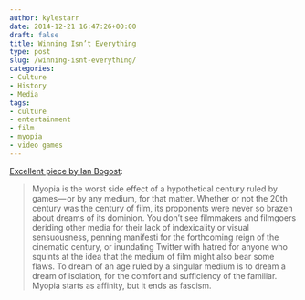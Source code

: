 ```yaml
---
author: kylestarr
date: 2014-12-21 16:47:26+00:00
draft: false
title: Winning Isn’t Everything
type: post
slug: /winning-isnt-everything/
categories:
- Culture
- History
- Media
tags:
- culture
- entertainment
- film
- myopia
- video games
---
```


[Excellent piece by Ian Bogost](https://medium.com/matter/winning-isnt-everything-255b3a26d1cf):

> Myopia is the worst side effect of a hypothetical century ruled by games — or by any medium, for that matter. Whether or not the 20th century was the century of film, its proponents were never so brazen about dreams of its dominion. You don’t see filmmakers and filmgoers deriding other media for their lack of indexicality or visual sensuousness, penning manifesti for the forthcoming reign of the cinematic century, or inundating Twitter with hatred for anyone who squints at the idea that the medium of film might also bear some flaws. To dream of an age ruled by a singular medium is to dream a dream of isolation, for the comfort and sufficiency of the familiar. Myopia starts as affinity, but it ends as fascism.
